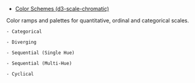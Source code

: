 - [Color Schemes (d3-scale-chromatic)](https://github.com/d3/d3-scale-chromatic/tree/v3.0.0)

Color ramps and palettes for quantitative, ordinal and categorical scales.

    - Categorical

    - Diverging

    - Sequential (Single Hue)

    - Sequential (Multi-Hue)

    - Cyclical
